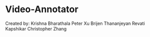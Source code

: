# Video-Annotator

Created by:
Krishna Bharathala
Peter Xu
Brijen Thananjeyan
Revati Kapshikar
Christopher Zhang